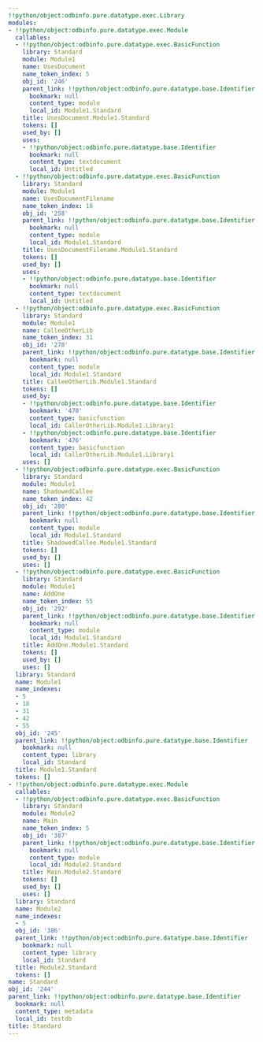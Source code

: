 ```yaml
---
!!python/object:odbinfo.pure.datatype.exec.Library
modules:
- !!python/object:odbinfo.pure.datatype.exec.Module
  callables:
  - !!python/object:odbinfo.pure.datatype.exec.BasicFunction
    library: Standard
    module: Module1
    name: UsesDocument
    name_token_index: 5
    obj_id: '246'
    parent_link: !!python/object:odbinfo.pure.datatype.base.Identifier
      bookmark: null
      content_type: module
      local_id: Module1.Standard
    title: UsesDocument.Module1.Standard
    tokens: []
    used_by: []
    uses:
    - !!python/object:odbinfo.pure.datatype.base.Identifier
      bookmark: null
      content_type: textdocument
      local_id: Untitled
  - !!python/object:odbinfo.pure.datatype.exec.BasicFunction
    library: Standard
    module: Module1
    name: UsesDocumentFilename
    name_token_index: 18
    obj_id: '258'
    parent_link: !!python/object:odbinfo.pure.datatype.base.Identifier
      bookmark: null
      content_type: module
      local_id: Module1.Standard
    title: UsesDocumentFilename.Module1.Standard
    tokens: []
    used_by: []
    uses:
    - !!python/object:odbinfo.pure.datatype.base.Identifier
      bookmark: null
      content_type: textdocument
      local_id: Untitled
  - !!python/object:odbinfo.pure.datatype.exec.BasicFunction
    library: Standard
    module: Module1
    name: CalleeOtherLib
    name_token_index: 31
    obj_id: '270'
    parent_link: !!python/object:odbinfo.pure.datatype.base.Identifier
      bookmark: null
      content_type: module
      local_id: Module1.Standard
    title: CalleeOtherLib.Module1.Standard
    tokens: []
    used_by:
    - !!python/object:odbinfo.pure.datatype.base.Identifier
      bookmark: '470'
      content_type: basicfunction
      local_id: CallerOtherLib.Module1.Library1
    - !!python/object:odbinfo.pure.datatype.base.Identifier
      bookmark: '476'
      content_type: basicfunction
      local_id: CallerOtherLib.Module1.Library1
    uses: []
  - !!python/object:odbinfo.pure.datatype.exec.BasicFunction
    library: Standard
    module: Module1
    name: ShadowedCallee
    name_token_index: 42
    obj_id: '280'
    parent_link: !!python/object:odbinfo.pure.datatype.base.Identifier
      bookmark: null
      content_type: module
      local_id: Module1.Standard
    title: ShadowedCallee.Module1.Standard
    tokens: []
    used_by: []
    uses: []
  - !!python/object:odbinfo.pure.datatype.exec.BasicFunction
    library: Standard
    module: Module1
    name: AddOne
    name_token_index: 55
    obj_id: '292'
    parent_link: !!python/object:odbinfo.pure.datatype.base.Identifier
      bookmark: null
      content_type: module
      local_id: Module1.Standard
    title: AddOne.Module1.Standard
    tokens: []
    used_by: []
    uses: []
  library: Standard
  name: Module1
  name_indexes:
  - 5
  - 18
  - 31
  - 42
  - 55
  obj_id: '245'
  parent_link: !!python/object:odbinfo.pure.datatype.base.Identifier
    bookmark: null
    content_type: library
    local_id: Standard
  title: Module1.Standard
  tokens: []
- !!python/object:odbinfo.pure.datatype.exec.Module
  callables:
  - !!python/object:odbinfo.pure.datatype.exec.BasicFunction
    library: Standard
    module: Module2
    name: Main
    name_token_index: 5
    obj_id: '387'
    parent_link: !!python/object:odbinfo.pure.datatype.base.Identifier
      bookmark: null
      content_type: module
      local_id: Module2.Standard
    title: Main.Module2.Standard
    tokens: []
    used_by: []
    uses: []
  library: Standard
  name: Module2
  name_indexes:
  - 5
  obj_id: '386'
  parent_link: !!python/object:odbinfo.pure.datatype.base.Identifier
    bookmark: null
    content_type: library
    local_id: Standard
  title: Module2.Standard
  tokens: []
name: Standard
obj_id: '244'
parent_link: !!python/object:odbinfo.pure.datatype.base.Identifier
  bookmark: null
  content_type: metadata
  local_id: testdb
title: Standard
---
```

